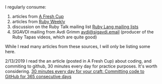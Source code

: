 
I regularly consume:
1. articles from [A Fresh Cup](https://afreshcup.com/)
2. articles from [Ruby Weekly](https://rubyweekly.com/)
3. discussion on the Ruby Talk mailing list [Ruby Lang mailing lists](https://lists.ruby-lang.org)
4. SIGAVDI mailing from Avdi Grimm <avdi@sigavdi.email> (producer of the Ruby Tapas videos, which are quite good)

While I read many articles from these sources, I will only be listing some here.

2/13/2019
I read the an article (posted in A Fresh Cup) about coding, and commiting to github, 30 minutes every day for practice purposes.  It's worth considering.
[30 minutes every day for your craft: Committing code to GitHub for 365 consecutive days](https://medium.com/@rieckpil/30-minutes-every-day-for-your-craft-committing-code-to-github-for-365-consecutive-days-eec8b73b5105)


